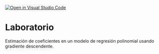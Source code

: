 [![Open in Visual Studio Code](https://classroom.github.com/assets/open-in-vscode-718a45dd9cf7e7f842a935f5ebbe5719a5e09af4491e668f4dbf3b35d5cca122.svg)](https://classroom.github.com/online_ide?assignment_repo_id=11140513&assignment_repo_type=AssignmentRepo)
# Laboratorio

Estimación de coeficientes en un modelo de regresión polinomial usando gradiente descendente.

